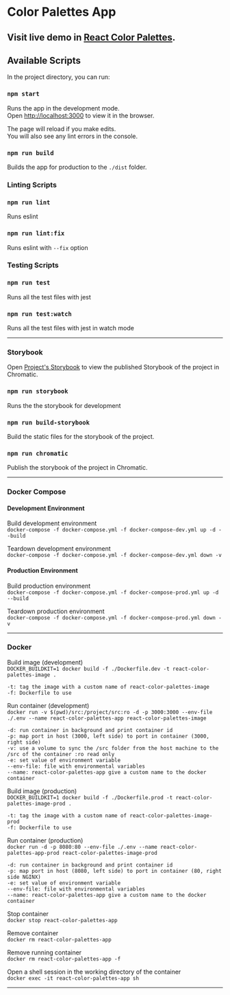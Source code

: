 # Color Palettes App

## Visit live demo in [React Color Palettes](https://color-palettes-tomascatena.vercel.app/).

## Available Scripts

In the project directory, you can run:

### `npm start`

Runs the app in the development mode.\
Open [http://localhost:3000](http://localhost:3000) to view it in the browser.

The page will reload if you make edits.\
You will also see any lint errors in the console.

### `npm run build`

Builds the app for production to the `./dist` folder.

### Linting Scripts

### `npm run lint`

Runs eslint

### `npm run lint:fix`

Runs eslint with `--fix` option

### Testing Scripts

### `npm run test`

Runs all the test files with jest

### `npm run test:watch`

Runs all the test files with jest in watch mode

***

### Storybook

Open [Project's Storybook](https://main--62654b5babdb4b004aad2d72.chromatic.com) to view the published Storybook of the project in Chromatic.

### `npm run storybook`

Runs the the storybook for development

### `npm run build-storybook`

Build the static files for the storybook of the project.

### `npm run chromatic`

Publish the storybook of the project in Chromatic.

***

### Docker Compose

#### Development Environment

Build development environment\
`docker-compose -f docker-compose.yml -f docker-compose-dev.yml up -d --build`

Teardown development environment\
`docker-compose -f docker-compose.yml -f docker-compose-dev.yml down -v`

#### Production Environment

Build production environment\
`docker-compose -f docker-compose.yml -f docker-compose-prod.yml up -d --build`

Teardown production environment\
`docker-compose -f docker-compose.yml -f docker-compose-prod.yml down -v`

***

### Docker

Build image (development)\
`DOCKER_BUILDKIT=1 docker build -f ./Dockerfile.dev -t react-color-palettes-image .`

`-t: tag the image with a custom name of react-color-palettes-image`\
`-f: Dockerfile to use`

Run container (development)\
`docker run -v $(pwd)/src:/project/src:ro -d -p 3000:3000 --env-file ./.env --name react-color-palettes-app react-color-palettes-image`

`-d: run container in background and print container id`\
`-p: map port in host (3000, left side) to port in container (3000, right side)`\
`-v: use a volume to sync the /src folder from the host machine to the /src of the container :ro read only`\
`-e: set value of environment variable`\
`--env-file: file with environmental variables`\
`--name: react-color-palettes-app give a custom name to the docker container`

Build image (production)\
`DOCKER_BUILDKIT=1 docker build -f ./Dockerfile.prod -t react-color-palettes-image-prod .`

`-t: tag the image with a custom name of react-color-palettes-image-prod`\
`-f: Dockerfile to use`

Run container (production)\
`docker run -d -p 8080:80 --env-file ./.env --name react-color-palettes-app-prod react-color-palettes-image-prod`

`-d: run container in background and print container id`\
`-p: map port in host (8080, left side) to port in container (80, right side NGINX)`\
`-e: set value of environment variable`\
`--env-file: file with environmental variables`\
`--name: react-color-palettes-app give a custom name to the docker container`

Stop container\
`docker stop react-color-palettes-app`

Remove container\
`docker rm react-color-palettes-app`

Remove running container\
`docker rm react-color-palettes-app -f`

Open a shell session in the working directory of the container\
`docker exec -it react-color-palettes-app sh`

***
